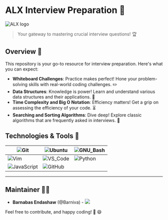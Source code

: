 
# ALX Interview Preparation :rocket:
![ALX logo](https://www.alxafrica.com/wp-content/uploads/2022/01/header-logo.png)
> Your gateway to mastering crucial interview questions! :trophy:

## Overview :book:
This repository is your go-to resource for interview preparation. Here's what you can expect:

* **Whiteboard Challenges**: Practice makes perfect! Hone your problem-solving skills with real-world coding challenges. :pencil2:
* **Data Structures**: Knowledge is power! Learn and understand various data structures and their applications. :brain:
* **Time Complexity and Big O Notation**: Efficiency matters! Get a grip on assessing the efficiency of your code. :hourglass_flowing_sand:
* **Searching and Sorting Algorithms**: Dive deep! Explore classic algorithms that are frequently asked in interviews. :diving_mask:

## Technologies & Tools :wrench:

| ![Git](https://img.shields.io/badge/≡-Git-F05032?logo=git&style=flat-square&labelColor=282828) | ![Ubuntu](https://img.shields.io/badge/≡-Ubuntu-E95420?&style=flat-square&logo=Ubuntu&labelColor=282828) | ![GNU_Bash](https://img.shields.io/badge/≡-GNU_Bash-4EAA25?logo=GNU-Bash&style=flat-square&labelColor=282828) |
|---|---|---|
| ![Vim](https://img.shields.io/badge/≡-Vim-019733?logo=Vim&style=flat-square&logoColor=019733&labelColor=282828) | ![VS_Code](https://img.shields.io/badge/≡-VS_Code-007ACC?logo=visual-studio-code&style=flat-square&logoColor=007ACC&labelColor=282828) | ![Python](https://img.shields.io/badge/≡-Python-3776AB?logo=Python&style=flat-square&labelColor=282828) |
| ![JavaScript](https://img.shields.io/badge/≡-JavaScript-F7DF1E?logo=JavaScript&style=flat-square&labelColor=282828) | ![GitHub](https://img.shields.io/badge/≡-GitHub-181717?logo=GitHub&style=flat-square&labelColor=282828) |

---

## Maintainer :man_technologist:
* **Barnabas Endashaw** (@Barniva) - [<img src="https://img.shields.io/badge/GitHub-181717.svg?&style=plastic&logo=github&logoColor=white"/>](https://github.com/Barniva)

Feel free to contribute, and happy coding! :rocket: :smile:
